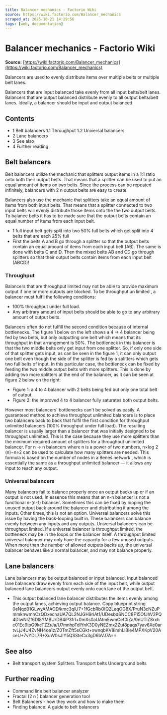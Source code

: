 ```yaml
---
title: Balancer mechanics - Factorio Wiki
source: https://wiki.factorio.com/Balancer_mechanics
scraped_at: 2025-10-21 14:29:56
tags: [web, documentation]
---
```


# Balancer mechanics - Factorio Wiki

**Source:** [https://wiki.factorio.com/Balancer_mechanics](https://wiki.factorio.com/Balancer_mechanics)

Balancers are used to evenly distribute items over multiple belts or multiple belt lanes.

Balancers that are input balanced take evenly from all input belts/belt lanes. Balancers that are output balanced distribute evenly to all output belts/belt lanes. Ideally, a balancer should be input and output balanced.

## Contents

- 1 Belt balancers 1.1 Throughput 1.2 Universal balancers
- 2 Lane balancers
- 3 See also
- 4 Further reading

## Belt balancers

Belt balancers utilize the mechanic that splitters output items in a 1:1 ratio onto both their output belts. That means that a splitter can be used to put an equal amount of items on two belts. Since the process can be repeated infinitely, balancers with 2 n output belts are easy to create.

Balancers also use the mechanic that splitters take an equal amount of items from both input belts. That means that a splitter connected to two input belts will evenly distribute those items onto the the two output belts. To balance belts it has to be made sure that the output belts contain an equal number of items from each input belt.

- 1 full input belt gets split into two 50% full belts which get split into 4 belts that are each 25% full
- First the belts A and B go through a splitter so that the output belts contain an equal amount of items from each input belt (AB). The same is done with belts C and D. Then the mixed belts AB and CD go through splitters so that their output belts contain items from each input belt (ABCD)!

### Throughput

Balancers that are throughput limited may not be able to provide maximum output if one or more outputs are blocked. To be throughput un limited , a balancer must fulfil the following conditions:

- 100% throughput under full load.
- Any arbitrary amount of input belts should be able to go to any arbitrary amount of output belts.

Balancers often do not fulfill the second condition because of internal bottlenecks. The figure 1 below on the left shows a 4 → 4 balancer being fed by two belts, but only outputting one belt which means that its throughput in that arrangement is 50%. The bottleneck in this balancer is that the two middle belts only get input from one splitter. So, if only one side of that splitter gets input, as can be seen in the figure 1, it can only output one belt even though the side of the splitter is fed by a splitters which gets two full belts of input. In this particular case, the bottleneck can be fixed by feeding the two middle output belts with more splitters. This is done by adding two more splitters at the end of the balancer, as it can be seen at figure 2 below on the right:

- Figure 1: a 4 to 4 balancer with 2 belts being fed but only one total belt of output.
- Figure 2: the improved 4 to 4 balancer fully saturates both output belts.

However most balancers' bottlenecks can't be solved as easily. A guaranteed method to achieve throughput unlimited balancers is to place two balancers back to back that fulfil the first condition for throughput unlimited balancers (100% throughput under full load). The resulting balancer is usually larger than a balancer that was initially designed to be throughput unlimited. This is the case because they use more splitters than the minimum required amount of splitters for a throughput unlimited balancer. For n → n balancers where n is a power of two numbers, n×log 2 (n)−n÷2 can be used to calculate how many splitters are needed. This formula is based on the number of nodes in a Beneš network , which is essentially the same as a throughput unlimited balancer — it allows any input to reach any output.

### Universal balancers

Many balancers fail to balance properly once an output backs up or if an output is not used. In essence this means that an n-n balancer is not a functional n-(n-1) balancer. Sometimes this can be fixed by looping the unused output back around the balancer and distributing it among the inputs. Other times, this is not an option. Universal balancers solve this issue by having the back-looping built in. These balancers can balance evenly between any inputs and any outputs. Universal balancers can be throughput limited. If a universal balancer is throughput limited, the bottleneck may be in the loops or the balancer itself. A throughput limited universal balancer may only have the capacity for a few unused outputs. When more than the number of allowed outputs backs up, the universal balancer behaves like a normal balancer, and may not balance properly.

## Lane balancers

Lane balancers may be output balanced or input balanced. Input balanced lane balancers draw evenly from each side of the input belt, while output balanced lane balancers output evenly onto each lane of the output belt.

- This output balanced lane balancer distributes the items evenly among the output lanes, achieving output balance. Copy blueprint string 0eNqd01GLwyAMAOD/kmc3qlU7+1fGcbRbOIQ2LeqOG8X/PruN3cNZuPmmknwmhCzQDxecnaUA7QL2NJGH9riAt1/UDesbdSNCC8F15OfJhV2PQ4DIwNIZf6Dl8YMBUrDB4iP3frl+0mXs0aUAtmEwmCef0iZa/0nUTlZ8rxhc01Ec9ipG9kcTZZrJa/U7mnhpTdIYnK3D0yNEZmxZZut8paqs7yav6Xe0artvLjJ4U4ZvNH4oa1z/Z0TmZft5sCGkt+xwnqbKV8irshLlBle4MPXKpV20AceU+7vYDL7R+XuW0sJIY5QSSteCx3gD6bVJ7A==

## See also

- Belt transport system Splitters Transport belts Underground belts

## Further reading

- Command line belt balancer analyzer
- Fractal (2 n ) balancer generation tool
- Belt Balancers - how they work and how to make them
- Finding balance: A guide to belt balancers
